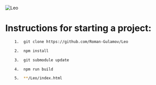 ![Leo](https://res.cloudinary.com/romangulamov/image/upload/v1620859657/Screenshots/Leo_n0kc8g.png)

# Instructions for starting a project:

``` bash
    1.  git clone https://github.com/Roman-Gulamov/Leo
```

``` bash
    2.  npm install
```

``` bash
    3.  git submodule update
```

``` bash
    4.  npm run build
```

``` bash
    5.  **/Leo/index.html
```

